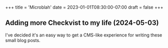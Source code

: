 +++
title = 'Microblah'
date = 2023-01-01T08:30:00-07:00
draft = false
+++

## Adding more Checkvist to my life (2024-05-03)

I've decided it's an easy way to get a CMS-like experience for writing these small blog posts.